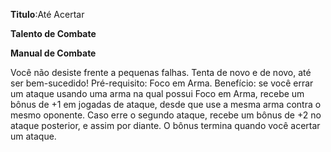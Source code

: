**Titulo**:Até Acertar

**Talento de Combate**

**Manual de Combate**

 Você não desiste frente a pequenas falhas. Tenta de novo e de novo, até ser bem-sucedido! Pré-requisito: Foco em Arma. Benefício: se você errar um ataque usando uma arma na qual possui Foco em Arma, recebe um bônus de +1 em jogadas de ataque, desde que use a mesma arma contra o mesmo oponente. Caso erre o segundo ataque, recebe um bônus de +2 no ataque posterior, e assim por diante. O bônus termina quando você acertar um ataque.